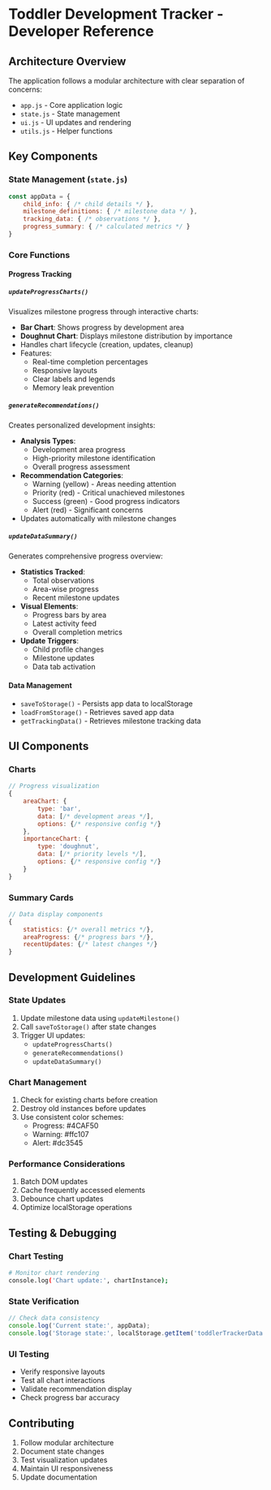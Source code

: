 # Toddler Development Tracker - Developer Reference

## Architecture Overview

The application follows a modular architecture with clear separation of concerns:

- `app.js` - Core application logic
- `state.js` - State management
- `ui.js` - UI updates and rendering
- `utils.js` - Helper functions

## Key Components

### State Management (`state.js`)

```javascript
const appData = {
    child_info: { /* child details */ },
    milestone_definitions: { /* milestone data */ },
    tracking_data: { /* observations */ },
    progress_summary: { /* calculated metrics */ }
}
```

### Core Functions

#### Progress Tracking

##### `updateProgressCharts()`
Visualizes milestone progress through interactive charts:
- **Bar Chart**: Shows progress by development area
- **Doughnut Chart**: Displays milestone distribution by importance
- Handles chart lifecycle (creation, updates, cleanup)
- Features:
  - Real-time completion percentages
  - Responsive layouts
  - Clear labels and legends
  - Memory leak prevention

##### `generateRecommendations()`
Creates personalized development insights:
- **Analysis Types**:
  - Development area progress
  - High-priority milestone identification
  - Overall progress assessment
- **Recommendation Categories**:
  - Warning (yellow) - Areas needing attention
  - Priority (red) - Critical unachieved milestones
  - Success (green) - Good progress indicators
  - Alert (red) - Significant concerns
- Updates automatically with milestone changes

##### `updateDataSummary()`
Generates comprehensive progress overview:
- **Statistics Tracked**:
  - Total observations
  - Area-wise progress
  - Recent milestone updates
- **Visual Elements**:
  - Progress bars by area
  - Latest activity feed
  - Overall completion metrics
- **Update Triggers**:
  - Child profile changes
  - Milestone updates
  - Data tab activation

#### Data Management

- `saveToStorage()` - Persists app data to localStorage
- `loadFromStorage()` - Retrieves saved app data
- `getTrackingData()` - Retrieves milestone tracking data

## UI Components

### Charts
```javascript
// Progress visualization
{
    areaChart: {
        type: 'bar',
        data: [/* development areas */],
        options: {/* responsive config */}
    },
    importanceChart: {
        type: 'doughnut',
        data: [/* priority levels */],
        options: {/* responsive config */}
    }
}
```

### Summary Cards
```javascript
// Data display components
{
    statistics: {/* overall metrics */},
    areaProgress: {/* progress bars */},
    recentUpdates: {/* latest changes */}
}
```

## Development Guidelines

### State Updates
1. Update milestone data using `updateMilestone()`
2. Call `saveToStorage()` after state changes
3. Trigger UI updates:
   - `updateProgressCharts()`
   - `generateRecommendations()`
   - `updateDataSummary()`

### Chart Management
1. Check for existing charts before creation
2. Destroy old instances before updates
3. Use consistent color schemes:
   - Progress: #4CAF50
   - Warning: #ffc107
   - Alert: #dc3545

### Performance Considerations
1. Batch DOM updates
2. Cache frequently accessed elements
3. Debounce chart updates
4. Optimize localStorage operations

## Testing & Debugging

### Chart Testing
```bash
# Monitor chart rendering
console.log('Chart update:', chartInstance);
```

### State Verification
```javascript
// Check data consistency
console.log('Current state:', appData);
console.log('Storage state:', localStorage.getItem('toddlerTrackerData'));
```

### UI Testing
- Verify responsive layouts
- Test all chart interactions
- Validate recommendation display
- Check progress bar accuracy

## Contributing

1. Follow modular architecture
2. Document state changes
3. Test visualization updates
4. Maintain UI responsiveness
5. Update documentation